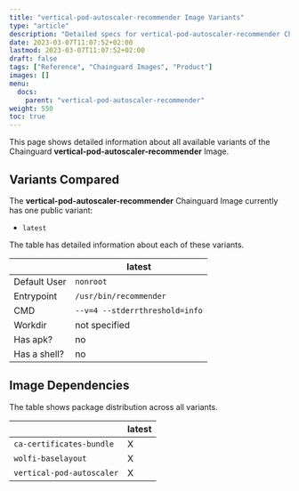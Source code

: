 ```yaml
---
title: "vertical-pod-autoscaler-recommender Image Variants"
type: "article"
description: "Detailed specs for vertical-pod-autoscaler-recommender Chainguard Image Variants"
date: 2023-03-07T11:07:52+02:00
lastmod: 2023-03-07T11:07:52+02:00
draft: false
tags: ["Reference", "Chainguard Images", "Product"]
images: []
menu:
  docs:
    parent: "vertical-pod-autoscaler-recommender"
weight: 550
toc: true
---
```


This page shows detailed information about all available variants of the Chainguard **vertical-pod-autoscaler-recommender** Image.

## Variants Compared
The **vertical-pod-autoscaler-recommender** Chainguard Image currently has one public variant: 

- `latest`

The table has detailed information about each of these variants.

|              | latest                         |
|--------------|--------------------------------|
| Default User | `nonroot`                      |
| Entrypoint   | `/usr/bin/recommender`         |
| CMD          | `--v=4 --stderrthreshold=info` |
| Workdir      | not specified                  |
| Has apk?     | no                             |
| Has a shell? | no                             |

## Image Dependencies
The table shows package distribution across all variants.

|                           | latest |
|---------------------------|--------|
| `ca-certificates-bundle`  | X      |
| `wolfi-baselayout`        | X      |
| `vertical-pod-autoscaler` | X      |

